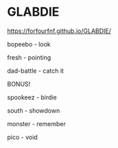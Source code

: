 # GLABDIE

https://forfourfnf.github.io/GLABDIE/

bopeebo - look

fresh - pointing

dad-battle - catch it

BONUS!

spookeez - birdie

south - showdown

monster - remember

pico - void
